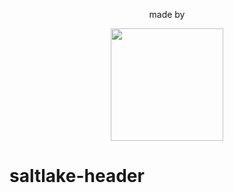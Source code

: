 <div align="center">
 <p>made by</p>
        <a href="http://www.21joint.com"><img width="180" height="auto" src="https://rawgit.com/21joint/dnv-header/header_raw/21logo2.svg"></a>
</div>

# saltlake-header
